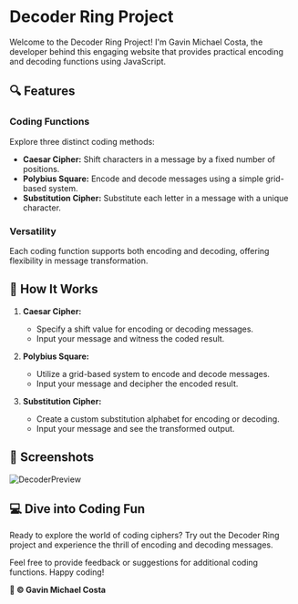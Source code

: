 # Decoder Ring Project

Welcome to the Decoder Ring Project! I'm Gavin Michael Costa, the developer behind this engaging website that provides practical encoding and decoding functions using JavaScript.

## 🔍 Features

### Coding Functions
Explore three distinct coding methods:
- **Caesar Cipher:** Shift characters in a message by a fixed number of positions.
- **Polybius Square:** Encode and decode messages using a simple grid-based system.
- **Substitution Cipher:** Substitute each letter in a message with a unique character.

### Versatility
Each coding function supports both encoding and decoding, offering flexibility in message transformation.

## 🚀 How It Works

1. **Caesar Cipher:**
   - Specify a shift value for encoding or decoding messages.
   - Input your message and witness the coded result.

2. **Polybius Square:**
   - Utilize a grid-based system to encode and decode messages.
   - Input your message and decipher the encoded result.

3. **Substitution Cipher:**
   - Create a custom substitution alphabet for encoding or decoding.
   - Input your message and see the transformed output.

## 📸 Screenshots

![DecoderPreview](https://github.com/GavinCosta/Decoder_Project/assets/143152149/4a230fe1-ad75-45c9-9061-c0cb2d73e140)


## 💻 Dive into Coding Fun

Ready to explore the world of coding ciphers? Try out the Decoder Ring project and experience the thrill of encoding and decoding messages.

Feel free to provide feedback or suggestions for additional coding functions. Happy coding!

**🔑 &copy; Gavin Michael Costa**
